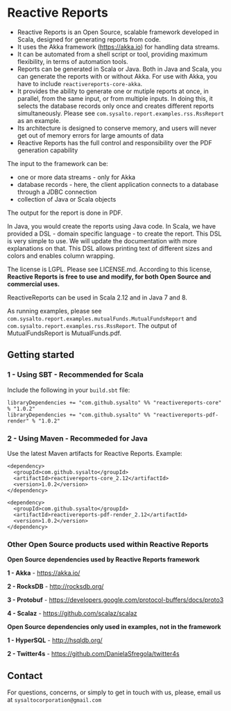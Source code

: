 # Reactive Reports

 - Reactive Reports is an Open Source, scalable framework developed in Scala, designed for generating reports from code.
 - It uses the Akka framework (https://akka.io) for handling data streams.
 - It can be automated from a shell script or tool, providing maximum flexibility, in terms of automation tools. 
 - Reports can be generated in Scala or Java. Both in Java and Scala, you can generate the reports with or without Akka.  For use with Akka, you have to include `reactivereports-core-akka`.
 - It provides the ability to generate one or mutiple reports at once, in parallel, from the same input, or from multiple inputs. In doing this, it selects the database records only once and creates different reports simultaneously.
 Please see `com.sysalto.report.examples.rss.RssReport` as an example.
 - Its architecture is designed to conserve memory, and users will never get out of memory errors for large amounts of data
 - Reactive Reports has the full control and responsibility over the PDF generation capability

The input to the framework can be:
  - one or more data streams - only for Akka
  - database records - here, the client application connects to a database through a JDBC connection
  - collection of Java or Scala objects
  
The output for the report is done in PDF.

In Java, you would create the reports using Java code.
In Scala, we have provided a DSL - domain specific language - to create the report. This DSL is very simple to use. We will update the documentation with more explanations on that. This DSL allows printing text of different sizes and colors and enables column wrapping.

The license is LGPL. Please see LICENSE.md. According to this license, **Reactive Reports is free to use and modify, for both Open Source and commercial uses.** 

ReactiveReports can be used in Scala 2.12 and in Java 7 and 8.

As running examples, please see `com.sysalto.report.examples.mutualFunds.MutualFundsReport` and `com.sysalto.report.examples.rss.RssReport`.
The output of  MutualFundsReport is MutualFunds.pdf.

  
## Getting started
   
### 1 - Using SBT - Recommended for Scala
Include the following in your `build.sbt` file:

```
libraryDependencies += "com.github.sysalto" %% "reactivereports-core" % "1.0.2"
libraryDependencies += "com.github.sysalto" %% "reactivereports-pdf-render" % "1.0.2"
```

### 2 - Using Maven - Recommeded for Java

Use the latest Maven artifacts for Reactive Reports. Example:

```
<dependency>
  <groupId>com.github.sysalto</groupId>
  <artifactId>reactivereports-core_2.12</artifactId>
  <version>1.0.2</version> 
</dependency>

<dependency>
  <groupId>com.github.sysalto</groupId>
  <artifactId>reactivereports-pdf-render_2.12</artifactId>
  <version>1.0.2</version>
</dependency>
```

### Other Open Source products used within Reactive Reports

**Open Source dependencies used by Reactive Reports framework**

**1 - Akka** - https://akka.io/

**2 - RocksDB** - http://rocksdb.org/

**3 - Protobuf** - https://developers.google.com/protocol-buffers/docs/proto3

**4 - Scalaz** - https://github.com/scalaz/scalaz

**Open Source dependencies only used in examples, not in the framework**

**1 - HyperSQL** - http://hsqldb.org/

**2 - Twitter4s** - https://github.com/DanielaSfregola/twitter4s

## Contact

For questions, concerns, or simply to get in touch with us, please, email us at `sysaltocorporation@gmail.com`
